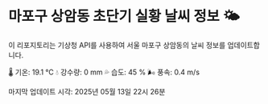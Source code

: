 
# 마포구 상암동 초단기 실황 날씨 정보 🌤️

이 리포지토리는 기상청 API를 사용하여 서울 마포구 상암동의 날씨 정보를 업데이트합니다. 

🌡️ 기온: 19.1 ℃
💧 강수량: 0 mm
💦 습도: 45 %
🌬️ 풍속: 0.4 m/s

마지막 업데이트 시각: 2025년 05월 13일 22시 26분    

